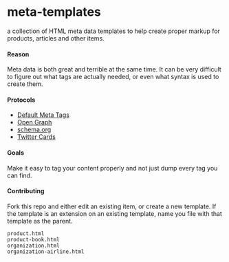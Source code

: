 meta-templates
==============

a collection of HTML meta data templates to help create proper markup for products, articles and other items.

#### Reason

Meta data is both great and terrible at the same time. It can be very difficult to figure out what tags are actually needed, or even what syntax is used to create them.

#### Protocols

* [Default Meta Tags](http://en.wikipedia.org/wiki/Meta_element)
* [Open Graph](http://ogp.me/)
* [schema.org](http://schema.org)
* [Twitter Cards](https://dev.twitter.com/docs/cards/types/summary-card)

#### Goals

Make it easy to tag your content properly and not just dump every tag you can find.

#### Contributing

Fork this repo and either edit an existing item, or create a new template. If the template is an extension on an existing template, name you file with that template as the parent.

    product.html
    product-book.html
    organization.html
    organization-airline.html